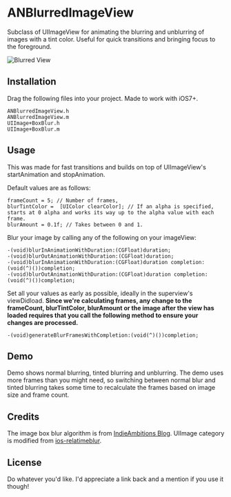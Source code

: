 # ANBlurredImageView
Subclass of UIImageView for animating the blurring and unblurring of images with a tint color. Useful for quick transitions and bringing focus to the foreground.

![Blurred View](http://cl.ly/image/1m0O382f3g1F/blur-3.gif)

## Installation
Drag the following files into your project. Made to work with iOS7+.

    ANBlurredImageView.h
    ANBlurredImageView.m
    UIImage+BoxBlur.h
    UIImage+BoxBlur.m

## Usage
This was made for fast transitions and builds on top of UIImageView's startAnimation and stopAnimation. 

Default values are as follows: 

    frameCount = 5; // Number of frames, 
    blurTintColor =  [UIColor clearColor]; // If an alpha is specified, starts at 0 alpha and works its way up to the alpha value with each frame.
    blurAmount = 0.1f; // Takes between 0 and 1.

Blur your image by calling any of the following on your imageView:

    -(void)blurInAnimationWithDuration:(CGFloat)duration;
    -(void)blurOutAnimationWithDuration:(CGFloat)duration;
    -(void)blurInAnimationWithDuration:(CGFloat)duration completion:(void(^)())completion;
    -(void)blurOutAnimationWithDuration:(CGFloat)duration completion:(void(^)())completion;

Set all your values as early as possible, ideally in the superview's viewDidload. **Since we're calculating frames, any change to the frameCount, blurTintColor, blurAmount or the image after the view has loaded requires that you call the following method to ensure your changes are processed.**

    -(void)generateBlurFramesWithCompletion:(void(^)())completion;



## Demo
Demo shows normal blurring, tinted blurring and unblurring. The demo uses more frames than you might need, so switching between normal blur and tinted blurring takes some time to recalculate the frames based on image size and frame count. 

## Credits
The image box blur algorithm is from [IndieAmbitions Blog](http://indieambitions.com/idevblogaday/perform-blur-vimage-accelerate-framework-tutorial/?utm_source=feedburner&utm_medium=feed&utm_campaign=Feed%3A+IndieAmbitions+%28Indie+Ambitions%29). UIImage category is modified from [ios-relatimeblur](https://github.com/alexdrone/ios-realtimeblur).

## License
Do whatever you'd like. I'd appreciate a link back and a mention if you use it though!
